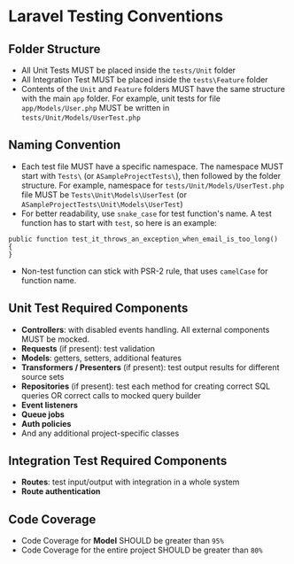 # Laravel Testing Conventions

## Folder Structure
- All Unit Tests MUST be placed inside the `tests/Unit` folder
- All Integration Test MUST be placed inside the `tests\Feature` folder
- Contents of the `Unit` and `Feature` folders MUST have the same structure with the main `app` folder. For example, unit tests for file `app/Models/User.php` MUST be written in `tests/Unit/Models/UserTest.php`

## Naming Convention
- Each test file MUST have a specific namespace. The namespace MUST start with `Tests\` (or `ASampleProjectTests\`), then followed by the folder structure. For example, namespace for `tests/Unit/Models/UserTest.php` file MUST be `Tests\Unit\Models\UserTest` (or `ASampleProjectTests\Unit\Models\UserTest`)
- For better readability, use `snake_case` for test function's name. A test function has to start with `test`, so here is an example:
```
public function test_it_throws_an_exception_when_email_is_too_long()
{
}
```
- Non-test function can stick with PSR-2 rule, that uses `camelCase` for function name.

## Unit Test Required Components
- **Controllers**: with disabled events handling. All external components MUST be mocked.
- **Requests** (if present): test validation
- **Models**: getters, setters, additional features
- **Transformers / Presenters** (if present): test output results for different source sets
- **Repositories** (if present): test each method for creating correct SQL queries OR correct calls to mocked query builder
- **Event listeners**
- **Queue jobs**
- **Auth policies**
- And any additional project-specific classes

## Integration Test Required Components
- **Routes**: test input/output with integration in a whole system
- **Route authentication**

## Code Coverage
- Code Coverage for **Model** SHOULD be greater than `95%`
- Code Coverage for the entire project SHOULD be greater than `80%`
